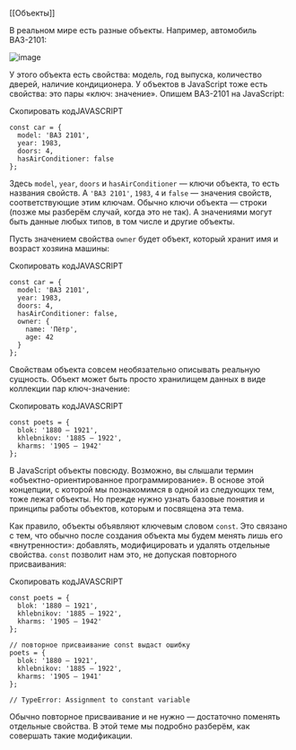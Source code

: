 [[Объекты]]

В реальном мире есть разные объекты. Например, автомобиль ВАЗ-2101:

![image](https://pictures.s3.yandex.net/resources/DbIckuDXcAAfQSw_1588336882.jpg)

У этого объекта есть свойства: модель, год выпуска, количество дверей, наличие кондиционера. У объектов в JavaScript тоже есть свойства: это пары «ключ: значение». Опишем ВАЗ-2101 на JavaScript:

Скопировать кодJAVASCRIPT

```
const car = {
  model: 'ВАЗ 2101',
  year: 1983,
  doors: 4,
  hasAirConditioner: false
}; 
```

Здесь `model`, `year`, `doors` и `hasAirConditioner` — ключи объекта, то есть названия свойств. А `'ВАЗ 2101'`, `1983`, `4` и `false` — значения свойств, соответствующие этим ключам. Обычно ключи объекта — строки (позже мы разберём случай, когда это не так). А значениями могут быть данные любых типов, в том числе и другие объекты.

Пусть значением свойства `owner` будет объект, который хранит имя и возраст хозяина машины:

Скопировать кодJAVASCRIPT

```
const car = {
  model: 'ВАЗ 2101',
  year: 1983,
  doors: 4,
  hasAirConditioner: false,
  owner: {
    name: 'Пётр',
    age: 42
  }
}; 
```

Свойствам объекта совсем необязательно описывать реальную сущность. Объект может быть просто хранилищем данных в виде коллекции пар ключ-значение:

Скопировать кодJAVASCRIPT

```
const poets = {
  blok: '1880 — 1921',
  khlebnikov: '1885 – 1922',
  kharms: '1905 – 1942'
}; 
```

В JavaScript объекты повсюду. Возможно, вы слышали термин «объектно-ориентированное программирование». В основе этой концепции, с которой мы познакомимся в одной из следующих тем, тоже лежат объекты. Но прежде нужно узнать базовые понятия и принципы работы объектов, которым и посвящена эта тема.

Как правило, объекты объявляют ключевым словом `const`. Это связано с тем, что обычно после создания объекта мы будем менять лишь его «внутренности»: добавлять, модифицировать и удалять отдельные свойства. `const` позволит нам это, не допуская повторного присваивания:

Скопировать кодJAVASCRIPT

```
const poets = {
  blok: '1880 — 1921',
  khlebnikov: '1885 – 1922',
  kharms: '1905 – 1942'
};

// повторное присваивание const выдаст ошибку
poets = {
  blok: '1880 — 1921',
  khlebnikov: '1885 – 1922',
  kharms: '1905 – 1941'
};

// TypeError: Assignment to constant variable 
```

Обычно повторное присваивание и не нужно — достаточно поменять отдельные свойства. В этой теме мы подробно разберём, как совершать такие модификации.